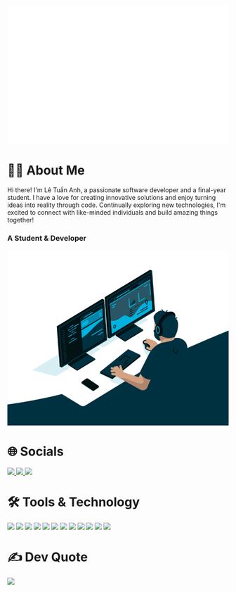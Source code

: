 
<a href="#" target="_blank">
  <img src="background.svg" width="1200"  />
</a>

# 🧑‍💻 About Me
Hi there! I'm Lê Tuấn Anh, a passionate software developer and a final-year student. I have a love for creating innovative solutions and enjoy turning ideas into reality through code. Continually exploring new technologies, I'm excited to connect with like-minded individuals and build amazing things together!

### A Student & Developer

<img alt="GIF" src="coding.gif" width="100%" height="400" />

# 🌐 Socials
<a href="https://www.facebook.com/pengoccutehehe/">
    <img src="https://img.shields.io/badge/Facebook-1877F2?style=for-the-badge&logo=facebook&logoColor=white" />
</a>
<a href="https://www.instagram.com/tanhhh0_0">
    <img src="https://img.shields.io/badge/Instagram-%23E4405F.svg?style=for-the-badge&logo=Instagram&logoColor=white" />
</a>
<a href="https://www.linkedin.com/in/tanhhhh/">
    <img src="https://img.shields.io/badge/LinkedIn-%230077B5.svg?style=for-the-badge&logo=LinkedIn&logoColor=white" />
</a>

# 🛠 Tools & Technology

<img src="https://img.shields.io/badge/c%23-%23239120?style=for-the-badge&logo=c-sharp&logoColor=white" />
<img src="https://img.shields.io/badge/css3-%231572B6?style=for-the-badge&logo=css3&logoColor=white" />
<img src="https://img.shields.io/badge/java-%23ED8B00?style=for-the-badge&logo=java&logoColor=white" />
<img src="https://img.shields.io/badge/javascript-%23323330?style=for-the-badge&logo=javascript&logoColor=%23F7DF1E" />
<img src="https://img.shields.io/badge/html5-%23E34F26?style=for-the-badge&logo=html5&logoColor=white" />
<img src="https://img.shields.io/badge/.NET-5C2D91?style=for-the-badge&logo=.net&logoColor=white" />
<img src="https://img.shields.io/badge/bootstrap-%23563D7C?style=for-the-badge&logo=bootstrap&logoColor=white" />
<img src="https://img.shields.io/badge/jquery-%230769AD?style=for-the-badge&logo=jquery&logoColor=white" />
<img src="https://img.shields.io/badge/figma-%23F24E1E?style=for-the-badge&logo=figma&logoColor=white" />
<img src="https://img.shields.io/badge/Adobe%20XD-470137?style=for-the-badge&logo=Adobe%20XD&logoColor=#FF61F6" />
<img src="https://img.shields.io/badge/mysql-%2300f?style=for-the-badge&logo=mysql&logoColor=white" />
<img src="https://img.shields.io/badge/Microsoft%20SQL%20Sever-CC2927?style=for-the-badge&logo=microsoft%20sql%20server&logoColor=white" />


# ✍️ Dev Quote
![](https://quotes-github-readme.vercel.app/api?type=horizontal&theme=radical)
